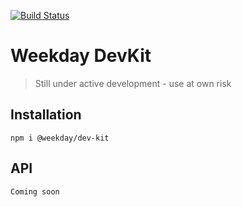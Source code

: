 
[![Build Status](https://travis-ci.org/WeekdayApp/dev-kit.svg?branch=master)](https://travis-ci.org/WeekdayApp/dev-kit)

# Weekday DevKit

> Still under active development - use at own risk

## Installation
```
npm i @weekday/dev-kit
```

## API
```
Coming soon
```

